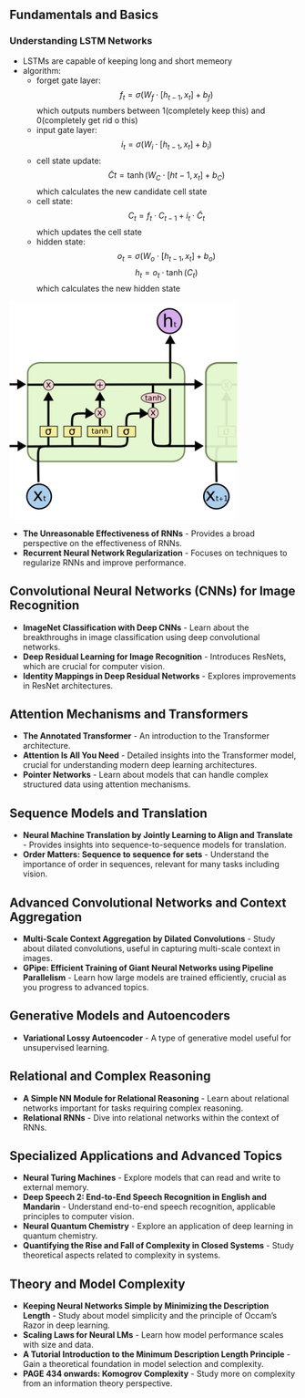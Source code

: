 ## Fundamentals and Basics

### Understanding LSTM Networks
- LSTMs are capable of keeping long and short memeory
- algorithm:
  - forget gate layer: $$f_t = \sigma (W_f \cdot [h_{t-1} , x_t]+ b_f)$$ which outputs numbers between 1(completely keep this) and 0(completely get rid o this) 
  - input gate layer: $$i_t = \sigma (W_i \cdot [h_{t-1} , x_t]+ b_i)$$ 
  - cell state update: $$\tilde{C}t = \tanh (W_C \cdot [h{t-1} , x_t]+ b_C)$$ which calculates the new candidate cell state
  - cell state: $$C_t = f_t \cdot C_{t-1} + i_t \cdot \tilde{C}_t$$ which updates the cell state
  - hidden state: $$o_t = \sigma (W_o \cdot [h_{t-1} , x_t]+ b_o)$$
     $$h_t = o_t \cdot \tanh(C_t)$$ which calculates the new hidden state
<img src="https://github.com/Sandyuelin/Computer-vision/blob/4499b23094026d20ddaa1243fffe08710902e1f4/Related_work/Screenshot%202024-06-11%20183847.png" alt="Screenshot" width="400"/>

- **The Unreasonable Effectiveness of RNNs** - Provides a broad perspective on the effectiveness of RNNs.
- **Recurrent Neural Network Regularization** - Focuses on techniques to regularize RNNs and improve performance.

## Convolutional Neural Networks (CNNs) for Image Recognition
- **ImageNet Classification with Deep CNNs** - Learn about the breakthroughs in image classification using deep convolutional networks.
- **Deep Residual Learning for Image Recognition** - Introduces ResNets, which are crucial for computer vision.
- **Identity Mappings in Deep Residual Networks** - Explores improvements in ResNet architectures.

## Attention Mechanisms and Transformers
- **The Annotated Transformer** - An introduction to the Transformer architecture.
- **Attention Is All You Need** - Detailed insights into the Transformer model, crucial for understanding modern deep learning architectures.
- **Pointer Networks** - Learn about models that can handle complex structured data using attention mechanisms.

## Sequence Models and Translation
- **Neural Machine Translation by Jointly Learning to Align and Translate** - Provides insights into sequence-to-sequence models for translation.
- **Order Matters: Sequence to sequence for sets** - Understand the importance of order in sequences, relevant for many tasks including vision.

## Advanced Convolutional Networks and Context Aggregation
- **Multi-Scale Context Aggregation by Dilated Convolutions** - Study about dilated convolutions, useful in capturing multi-scale context in images.
- **GPipe: Efficient Training of Giant Neural Networks using Pipeline Parallelism** - Learn how large models are trained efficiently, crucial as you progress to advanced topics.

## Generative Models and Autoencoders
- **Variational Lossy Autoencoder** - A type of generative model useful for unsupervised learning.

## Relational and Complex Reasoning
- **A Simple NN Module for Relational Reasoning** - Learn about relational networks important for tasks requiring complex reasoning.
- **Relational RNNs** - Dive into relational networks within the context of RNNs.

## Specialized Applications and Advanced Topics
- **Neural Turing Machines** - Explore models that can read and write to external memory.
- **Deep Speech 2: End-to-End Speech Recognition in English and Mandarin** - Understand end-to-end speech recognition, applicable principles to computer vision.
- **Neural Quantum Chemistry** - Explore an application of deep learning in quantum chemistry.
- **Quantifying the Rise and Fall of Complexity in Closed Systems** - Study theoretical aspects related to complexity in systems.

## Theory and Model Complexity
- **Keeping Neural Networks Simple by Minimizing the Description Length** - Study about model simplicity and the principle of Occam’s Razor in deep learning.
- **Scaling Laws for Neural LMs** - Learn how model performance scales with size and data.
- **A Tutorial Introduction to the Minimum Description Length Principle** - Gain a theoretical foundation in model selection and complexity.
- **PAGE 434 onwards: Komogrov Complexity** - Study more on complexity from an information theory perspective.
